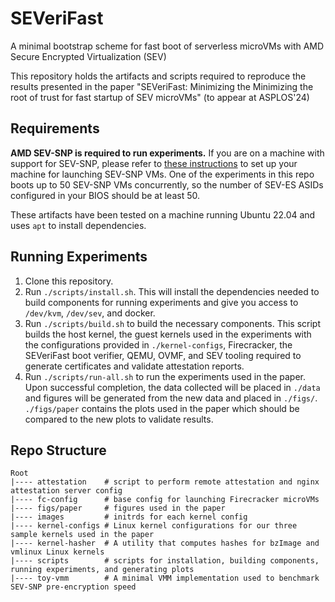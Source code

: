 # SEVeriFast
A minimal bootstrap scheme for fast boot of serverless microVMs with AMD Secure Encrypted Virtualization (SEV)

This repository holds the artifacts and scripts required to reproduce the results presented in the paper 
"SEVeriFast: Minimizing the Minimizing the root of trust for fast
startup of SEV microVMs" (to appear at ASPLOS'24)

## Requirements
**AMD SEV-SNP is required to run experiments.** If you are on a machine with support for SEV-SNP, please refer to [these instructions](https://github.com/AMDESE/AMDSEV/tree/snp-latest) to set up your machine for launching SEV-SNP VMs. One of the experiments in this repo
boots up to 50 SEV-SNP VMs concurrently, so the number of SEV-ES ASIDs configured in your BIOS should be at least 50.

These artifacts have been tested on a machine running Ubuntu 22.04 and uses `apt` to install dependencies.

## Running Experiments
1. Clone this repository.
2. Run `./scripts/install.sh`. This will install the dependencies needed to build components for running experiments and give you access to `/dev/kvm`, `/dev/sev`, and docker.
3. Run `./scripts/build.sh` to build the necessary components. This script builds the host kernel, the guest kernels used in the experiments with the configurations provided in `./kernel-configs`, Firecracker, the SEVeriFast boot verifier, QEMU, OVMF, and SEV tooling required to generate certificates and validate attestation reports.
4. Run `./scripts/run-all.sh` to run the experiments used in the paper. Upon successful completion, the data collected will be placed in `./data` and figures will be generated from the new data and placed in `./figs/`. `./figs/paper` contains the plots used in the paper which should be compared to the new plots to validate results.

## Repo Structure
```
Root
|---- attestation    # script to perform remote attestation and nginx attestation server config
|---- fc-config      # base config for launching Firecracker microVMs
|---- figs/paper     # figures used in the paper
|---- images         # initrds for each kernel config
|---- kernel-configs # Linux kernel configurations for our three sample kernels used in the paper
|---- kernel-hasher  # A utility that computes hashes for bzImage and vmlinux Linux kernels
|---- scripts        # scripts for installation, building components, running experiments, and generating plots
|---- toy-vmm        # A minimal VMM implementation used to benchmark SEV-SNP pre-encryption speed
```
